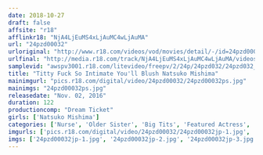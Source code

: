 ```yaml
---
date: 2018-10-27
draft: false
affsite: "r18"
afflinkr18: "NjA4LjEuMS4xLjAuMC4wLjAuMA"
url: "24pzd00032"
urloriginal: "http://www.r18.com/videos/vod/movies/detail/-/id=24pzd00032"
urlfinal: "http://media.r18.com/track/NjA4LjEuMS4xLjAuMC4wLjAuMA/videos/vod/movies/detail/-/id=24pzd00032"
samplevid: "awspv3001.r18.com/litevideo/freepv/2/24p/24pzd032/24pzd032_dmb_w.mp4"
title: "Titty Fuck So Intimate You'll Blush Natsuko Mishima"
mainimgurl: "pics.r18.com/digital/video/24pzd00032/24pzd00032ps.jpg"
mainimgs: "24pzd00032ps.jpg"
releasedate: "Nov. 02, 2016"
duration: 122
productioncomp: "Dream Ticket"
girls: ['Natsuko Mishima']
categories: ['Nurse', 'Older Sister', 'Big Tits', 'Featured Actress', 'Titty Fuck', 'POV', 'Hi-Def']
imgurls: ['pics.r18.com/digital/video/24pzd00032/24pzd00032jp-1.jpg', 'pics.r18.com/digital/video/24pzd00032/24pzd00032jp-2.jpg', 'pics.r18.com/digital/video/24pzd00032/24pzd00032jp-3.jpg', 'pics.r18.com/digital/video/24pzd00032/24pzd00032jp-4.jpg', 'pics.r18.com/digital/video/24pzd00032/24pzd00032jp-5.jpg', 'pics.r18.com/digital/video/24pzd00032/24pzd00032jp-6.jpg', 'pics.r18.com/digital/video/24pzd00032/24pzd00032jp-7.jpg', 'pics.r18.com/digital/video/24pzd00032/24pzd00032jp-8.jpg', 'pics.r18.com/digital/video/24pzd00032/24pzd00032jp-9.jpg', 'pics.r18.com/digital/video/24pzd00032/24pzd00032jp-10.jpg', 'pics.r18.com/digital/video/24pzd00032/24pzd00032jp-11.jpg', 'pics.r18.com/digital/video/24pzd00032/24pzd00032jp-12.jpg', 'pics.r18.com/digital/video/24pzd00032/24pzd00032jp-13.jpg', 'pics.r18.com/digital/video/24pzd00032/24pzd00032jp-14.jpg', 'pics.r18.com/digital/video/24pzd00032/24pzd00032jp-15.jpg', 'pics.r18.com/digital/video/24pzd00032/24pzd00032jp-16.jpg', 'pics.r18.com/digital/video/24pzd00032/24pzd00032jp-17.jpg', 'pics.r18.com/digital/video/24pzd00032/24pzd00032jp-18.jpg', 'pics.r18.com/digital/video/24pzd00032/24pzd00032jp-19.jpg', 'pics.r18.com/digital/video/24pzd00032/24pzd00032jp-20.jpg']
imgs: ['24pzd00032jp-1.jpg', '24pzd00032jp-2.jpg', '24pzd00032jp-3.jpg', '24pzd00032jp-4.jpg', '24pzd00032jp-5.jpg', '24pzd00032jp-6.jpg', '24pzd00032jp-7.jpg', '24pzd00032jp-8.jpg', '24pzd00032jp-9.jpg', '24pzd00032jp-10.jpg', '24pzd00032jp-11.jpg', '24pzd00032jp-12.jpg', '24pzd00032jp-13.jpg', '24pzd00032jp-14.jpg', '24pzd00032jp-15.jpg', '24pzd00032jp-16.jpg', '24pzd00032jp-17.jpg', '24pzd00032jp-18.jpg', '24pzd00032jp-19.jpg', '24pzd00032jp-20.jpg']
---
```

